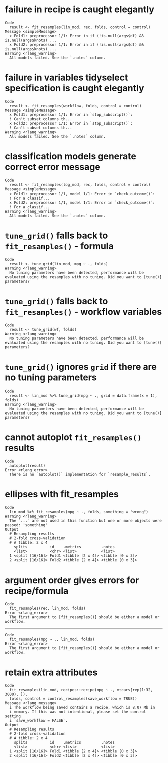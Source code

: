 # failure in recipe is caught elegantly

    Code
      result <- fit_resamples(lin_mod, rec, folds, control = control)
    Message <simpleMessage>
      x Fold1: preprocessor 1/1: Error in if (!is.null(args$df) && is.null(args$knots) ...
      x Fold2: preprocessor 1/1: Error in if (!is.null(args$df) && is.null(args$knots) ...
    Warning <rlang_warning>
      All models failed. See the `.notes` column.

# failure in variables tidyselect specification is caught elegantly

    Code
      result <- fit_resamples(workflow, folds, control = control)
    Message <simpleMessage>
      x Fold1: preprocessor 1/1: Error in `stop_subscript()`:
      ! Can't subset columns th...
      x Fold2: preprocessor 1/1: Error in `stop_subscript()`:
      ! Can't subset columns th...
    Warning <rlang_warning>
      All models failed. See the `.notes` column.

# classification models generate correct error message

    Code
      result <- fit_resamples(log_mod, rec, folds, control = control)
    Message <simpleMessage>
      x Fold1: preprocessor 1/1, model 1/1: Error in `check_outcome()`:
      ! For a classif...
      x Fold2: preprocessor 1/1, model 1/1: Error in `check_outcome()`:
      ! For a classif...
    Warning <rlang_warning>
      All models failed. See the `.notes` column.

# `tune_grid()` falls back to `fit_resamples()` - formula

    Code
      result <- tune_grid(lin_mod, mpg ~ ., folds)
    Warning <rlang_warning>
      No tuning parameters have been detected, performance will be evaluated using the resamples with no tuning. Did you want to [tune()] parameters?

# `tune_grid()` falls back to `fit_resamples()` - workflow variables

    Code
      result <- tune_grid(wf, folds)
    Warning <rlang_warning>
      No tuning parameters have been detected, performance will be evaluated using the resamples with no tuning. Did you want to [tune()] parameters?

# `tune_grid()` ignores `grid` if there are no tuning parameters

    Code
      result <- lin_mod %>% tune_grid(mpg ~ ., grid = data.frame(x = 1), folds)
    Warning <rlang_warning>
      No tuning parameters have been detected, performance will be evaluated using the resamples with no tuning. Did you want to [tune()] parameters?

# cannot autoplot `fit_resamples()` results

    Code
      autoplot(result)
    Error <rlang_error>
      There is no `autoplot()` implementation for `resample_results`.

# ellipses with fit_resamples

    Code
      lin_mod %>% fit_resamples(mpg ~ ., folds, something = "wrong")
    Warning <rlang_warning>
      The `...` are not used in this function but one or more objects were passed: 'something'
    Output
      # Resampling results
      # 2-fold cross-validation 
      # A tibble: 2 x 4
        splits          id    .metrics         .notes          
        <list>          <chr> <list>           <list>          
      1 <split [16/16]> Fold1 <tibble [2 x 4]> <tibble [0 x 3]>
      2 <split [16/16]> Fold2 <tibble [2 x 4]> <tibble [0 x 3]>

# argument order gives errors for recipe/formula

    Code
      fit_resamples(rec, lin_mod, folds)
    Error <rlang_error>
      The first argument to [fit_resamples()] should be either a model or workflow.

---

    Code
      fit_resamples(mpg ~ ., lin_mod, folds)
    Error <rlang_error>
      The first argument to [fit_resamples()] should be either a model or workflow.

# retain extra attributes

    Code
      fit_resamples(lin_mod, recipes::recipe(mpg ~ ., mtcars[rep(1:32, 3000), ]),
      folds, control = control_resamples(save_workflow = TRUE))
    Message <rlang_message>
      i The workflow being saved contains a recipe, which is 8.07 Mb in
      i memory. If this was not intentional, please set the control setting
      i `save_workflow = FALSE`.
    Output
      # Resampling results
      # 2-fold cross-validation 
      # A tibble: 2 x 4
        splits          id    .metrics         .notes          
        <list>          <chr> <list>           <list>          
      1 <split [16/16]> Fold1 <tibble [2 x 4]> <tibble [0 x 3]>
      2 <split [16/16]> Fold2 <tibble [2 x 4]> <tibble [0 x 3]>


